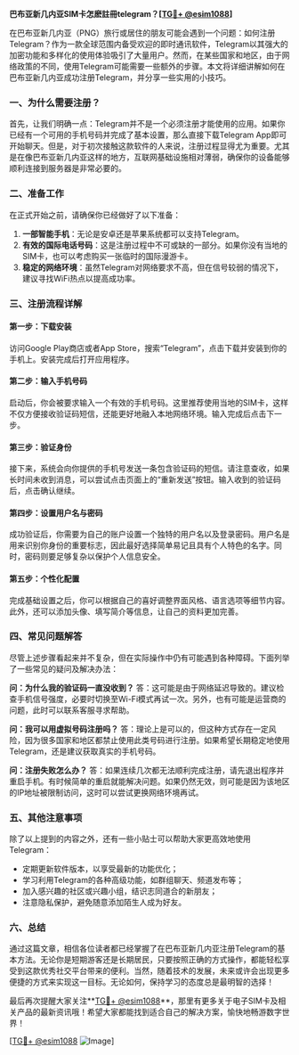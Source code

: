 **巴布亚新几内亚SIM卡怎麽註冊telegram？[[TG💪+ @esim1088](https://t.me/s/esim1088)]**

在巴布亚新几内亚（PNG）旅行或居住的朋友可能会遇到一个问题：如何注册Telegram？作为一款全球范围内备受欢迎的即时通讯软件，Telegram以其强大的加密功能和多样化的使用体验吸引了大量用户。然而，在某些国家和地区，由于网络政策的不同，使用Telegram可能需要一些额外的步骤。本文将详细讲解如何在巴布亚新几内亚成功注册Telegram，并分享一些实用的小技巧。

### 一、为什么需要注册？

首先，让我们明确一点：Telegram并不是一个必须注册才能使用的应用。如果你已经有一个可用的手机号码并完成了基本设置，那么直接下载Telegram App即可开始聊天。但是，对于初次接触这款软件的人来说，注册过程显得尤为重要。尤其是在像巴布亚新几内亚这样的地方，互联网基础设施相对薄弱，确保你的设备能够顺利连接到服务器是非常必要的。

### 二、准备工作

在正式开始之前，请确保你已经做好了以下准备：

1. **一部智能手机**：无论是安卓还是苹果系统都可以支持Telegram。
2. **有效的国际电话号码**：这是注册过程中不可或缺的一部分。如果你没有当地的SIM卡，也可以考虑购买一张临时的国际漫游卡。
3. **稳定的网络环境**：虽然Telegram对网络要求不高，但在信号较弱的情况下，建议寻找WiFi热点以提高成功率。

### 三、注册流程详解

#### 第一步：下载安装
访问Google Play商店或者App Store，搜索“Telegram”，点击下载并安装到你的手机上。安装完成后打开应用程序。

#### 第二步：输入手机号码
启动后，你会被要求输入一个有效的手机号码。这里推荐使用当地的SIM卡，这样不仅方便接收验证码短信，还能更好地融入本地网络环境。输入完成后点击下一步。

#### 第三步：验证身份
接下来，系统会向你提供的手机号发送一条包含验证码的短信。请注意查收，如果长时间未收到消息，可以尝试点击页面上的“重新发送”按钮。输入收到的验证码后，点击确认继续。

#### 第四步：设置用户名与密码
成功验证后，你需要为自己的账户设置一个独特的用户名以及登录密码。用户名是用来识别你身份的重要标志，因此最好选择简单易记且具有个人特色的名字。同时，密码则要足够复杂以保护个人信息安全。

#### 第五步：个性化配置
完成基础设置之后，你可以根据自己的喜好调整界面风格、语言选项等细节内容。此外，还可以添加头像、填写简介等信息，让自己的资料更加完善。

### 四、常见问题解答

尽管上述步骤看起来并不复杂，但在实际操作中仍有可能遇到各种障碍。下面列举了一些常见的疑问及解决办法：

**问：为什么我的验证码一直没收到？**
答：这可能是由于网络延迟导致的。建议检查手机信号强度，必要时切换至Wi-Fi模式再试一次。另外，也有可能是运营商的问题，此时可以联系客服寻求帮助。

**问：我可以用虚拟号码注册吗？**
答：理论上是可以的，但这种方式存在一定风险，因为很多国家和地区都禁止使用此类号码进行注册。如果希望长期稳定地使用Telegram，还是建议获取真实的手机号码。

**问：注册失败怎么办？**
答：如果连续几次都无法顺利完成注册，请先退出程序并重启手机。有时候简单的重启就能解决问题。如果仍然无效，则可能是因为该地区的IP地址被限制访问，这时可以尝试更换网络环境再试。

### 五、其他注意事项

除了以上提到的内容之外，还有一些小贴士可以帮助大家更高效地使用Telegram：

- 定期更新软件版本，以享受最新的功能优化；
- 学习利用Telegram的各种高级功能，如群组聊天、频道发布等；
- 加入感兴趣的社区或兴趣小组，结识志同道合的新朋友；
- 注意隐私保护，避免随意添加陌生人成为好友。

### 六、总结

通过这篇文章，相信各位读者都已经掌握了在巴布亚新几内亚注册Telegram的基本方法。无论你是短期游客还是长期居民，只要按照正确的方式操作，都能轻松享受到这款优秀社交平台带来的便利。当然，随着技术的发展，未来或许会出现更多便捷的方式来实现这一目标。无论如何，保持学习的态度总是最明智的选择！

最后再次提醒大家关注**[TG💪+ @esim1088](https://t.me/s/esim1088)**，那里有更多关于电子SIM卡及相关产品的最新资讯哦！希望大家都能找到适合自己的解决方案，愉快地畅游数字世界！

[[TG💪+ @esim1088](https://t.me/s/esim1088) ![Image](https://i.postimg.cc/4NQfJmqS/Snipaste-2025-05-13-00-14-12.png)]